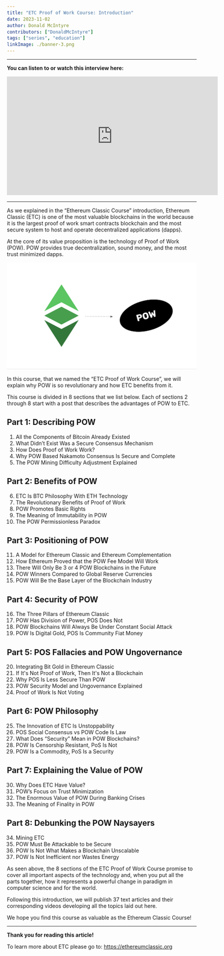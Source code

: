```yaml
---
title: "ETC Proof of Work Course: Introduction"
date: 2023-11-02
author: Donald McIntyre
contributors: ["DonaldMcIntyre"]
tags: ["series", "education"]
linkImage: ./banner-3.png
---
```


---
**You can listen to or watch this interview here:**

<iframe width="560" height="315" src="https://www.youtube.com/embed/Spawx6JQrsU?si=NUjznIN5AYYX5gOu" title="YouTube video player" frameborder="0" allow="accelerometer; autoplay; clipboard-write; encrypted-media; gyroscope; picture-in-picture; web-share" allowfullscreen></iframe>

---

As we explained in the “Ethereum Classic Course” introduction, Ethereum Classic (ETC) is one of the most valuable blockchains in the world because it is the largest proof of work smart contracts blockchain and the most secure system to host and operate decentralized applications (dapps).

At the core of its value proposition is the technology of Proof of Work (POW). POW provides true decentralization, sound money, and the most trust minimized dapps. 

![](./1.png)

In this course, that we named the “ETC Proof of Work Course”, we will explain why POW is so revolutionary and how ETC benefits from it.

This course is divided in 8 sections that we list below. Each of sections 2 through 8 start with a post that describes the advantages of POW to ETC.

## Part 1: Describing POW

1. All the Components of Bitcoin Already Existed
2. What Didn’t Exist Was a Secure Consensus Mechanism
3. How Does Proof of Work Work?
4. Why POW Based Nakamoto Consensus Is Secure and Complete
5. The POW Mining Difficulty Adjustment Explained

## Part 2: Benefits of POW

6. ETC Is BTC Philosophy With ETH Technology
7. The Revolutionary Benefits of Proof of Work
8. POW Promotes Basic Rights
9. The Meaning of Immutability in POW
10. The POW Permissionless Paradox

## Part 3: Positioning of POW

11. A Model for Ethereum Classic and Ethereum Complementation
12. How Ethereum Proved that the POW Fee Model Will Work
13. There Will Only Be 3 or 4 POW Blockchains in the Future
14. POW Winners Compared to Global Reserve Currencies
15. POW Will Be the Base Layer of the Blockchain Industry

## Part 4: Security of POW

16. The Three Pillars of Ethereum Classic
17. POW Has Division of Power, POS Does Not
18. POW Blockchains Will Always Be Under Constant Social Attack
19. POW Is Digital Gold, POS Is Community Fiat Money

## Part 5: POS Fallacies and POW Ungovernance

20. Integrating Bit Gold in Ethereum Classic
21. If It's Not Proof of Work, Then It's Not a Blockchain
22. Why POS Is Less Secure Than POW
23. POW Security Model and Ungovernance Explained
24. Proof of Work Is Not Voting

## Part 6: POW Philosophy

25. The Innovation of ETC Is Unstoppability
26. POS Social Consensus vs POW Code Is Law
27. What Does “Security” Mean in POW Blockchains?
28. POW Is Censorship Resistant, PoS Is Not
29. POW Is a Commodity, PoS Is a Security

## Part 7: Explaining the Value of POW

30. Why Does ETC Have Value?
31. POW’s Focus on Trust Minimization
32. The Enormous Value of POW During Banking Crises
33. The Meaning of Finality in POW

## Part 8: Debunking the POW Naysayers

34. Mining ETC
35. POW Must Be Attackable to be Secure
36. POW Is Not What Makes a Blockchain Unscalable
37. POW Is Not Inefficient nor Wastes Energy

As seen above, the 8 sections of the ETC Proof of Work Course promise to cover all important aspects of the technology and, when you put all the parts together, how it represents a powerful change in paradigm in computer science and for the world.

Following this introduction, we will publish 37 text articles and their corresponding videos developing all the topics laid out here.

We hope you find this course as valuable as the Ethereum Classic Course!

---

**Thank you for reading this article!**

To learn more about ETC please go to: https://ethereumclassic.org
